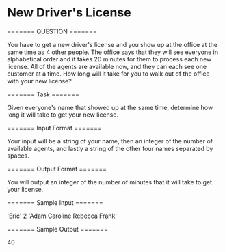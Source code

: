 # New Driver's License

======= QUESTION =======

 You have to get a new driver's license and you show up at the office at the same time as 4 other people. The office says that they will see everyone in alphabetical order and it takes 20 minutes for them to process each new license. All of the agents are available now, and they can each see one customer at a time. How long will it take for you to walk out of the office with your new license?

======= Task  =======

 Given everyone's name that showed up at the same time, determine how long it will take to get your new license.

======= Input Format =======

 Your input will be a string of your name, then an integer of the number of available agents, and lastly a string of the other four names separated by spaces.

======= Output Format =======

 You will output an integer of the number of minutes that it will take to get your license.

======= Sample Input =======

 'Eric'
 2
 'Adam Caroline Rebecca Frank'

======= Sample Output =======

 40
